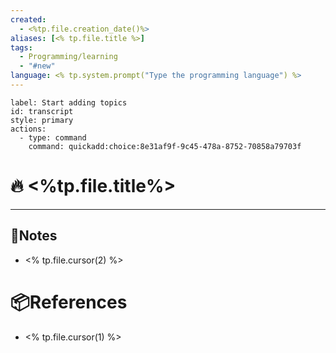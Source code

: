 ```yaml
---
created:
  - <%tp.file.creation_date()%>
aliases: [<% tp.file.title %>]
tags:
  - Programming/learning
  - "#new"
language: <% tp.system.prompt("Type the programming language") %>
---
```

```meta-bind-button
label: Start adding topics
id: transcript
style: primary
actions:
  - type: command
    command: quickadd:choice:8e31af9f-9c45-478a-8752-70858a79703f

```
# 🔥 <%tp.file.title%> 

---
## 📃Notes 
- <% tp.file.cursor(2) %>

# 📦References 
- <% tp.file.cursor(1) %>